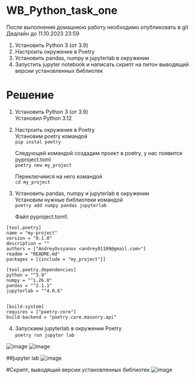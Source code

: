 # WB_Python_task_one

После выполнения домашнюю работу необходимо опубликовать в git Дедлайн до 11.10.2023 23:59 
1. Установить Python 3 (от 3.9)
2. Настроить окружение в Poetry 
3. Установить pandas,  numpy и 	jupyterlab в окружении
4. Запустить jupyter notebook и написать скрипт на питон выводящий версии установленных библиотек 

# Решение

1. Установить Python 3 (от 3.9)\
   Установил Python 3.12

3. Настроить окружение в Poetry\
   Установим poetry командой\
   ``` pip instal poetry ```

   Следующей командой создадим проект в poetry, у нас появится pyproject.toml\
   ``` poetry new my_project ```

   Переключимся на него командой\
   ``` cd my_project ```

4. Установить pandas,  numpy и 	jupyterlab в окружении\
   Установим нужные библиотеки командой\
   ``` poetry add numpy pandas jupyterlab ```

   Файл pyproject.toml\
```
[tool.poetry]
name = "my-project"
version = "0.1.0"
description = ""
authors = ["AndreyOvsyanov <andrey01109@gmail.com>"]
readme = "README.md"
packages = [{include = "my_project"}]

[tool.poetry.dependencies]
python = "^3.9"
numpy = "^1.26.0"
pandas = "^2.1.1"
jupyterlab = "^4.0.6"


[build-system]
requires = ["poetry-core"]
build-backend = "poetry.core.masonry.api"
```

4. Запускаем jupyterlab в окружении Poetry\
``` poetry run jupyter lab ```

![image](https://github.com/AndreyOvsyanov/WB_Python_task_one/assets/61729661/e398b109-bf2c-4308-8eaa-3f20340ec212)
![image](https://github.com/AndreyOvsyanov/WB_Python_task_one/assets/61729661/b5dd7727-8c8b-4a33-8766-dc416e280935)

##jupyter lab
![image](https://github.com/AndreyOvsyanov/WB_Python_task_one/assets/61729661/346ae053-6c85-4915-a9ba-e9b874499125)

#Cкрипт, выводящий версии установленных библиотек
![image](https://github.com/AndreyOvsyanov/WB_Python_task_one/assets/61729661/8e72a818-f6ff-4a4a-93f7-c6aea859ddf2)



